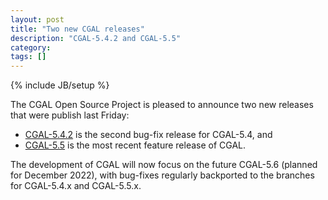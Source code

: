 ```yaml
---
layout: post
title: "Two new CGAL releases"
description: "CGAL-5.4.2 and CGAL-5.5"
category: 
tags: []
---
```

{% include JB/setup %}
<div markdown="1">

The CGAL Open Source Project is pleased to announce two new releases that were publish last Friday:

  * [CGAL-5.4.2](/2022/07/15/cgal5.4.2) is the second bug-fix release for CGAL-5.4, and
  * [CGAL-5.5](/2022/07/15/cgal55) is the most recent feature release of CGAL.

The development of CGAL will now focus on the future CGAL-5.6 (planned for December 2022), with bug-fixes regularly backported to the branches for CGAL-5.4.x and CGAL-5.5.x.

</div>
